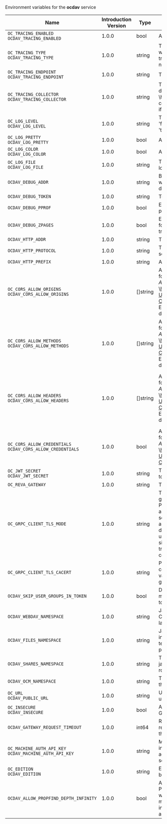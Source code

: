 Environment variables for the **ocdav** service

| Name | Introduction Version | Type | Description | Default Value |
|---|---|---|---|---|
|`OC_TRACING_ENABLED`<br/>`OCDAV_TRACING_ENABLED`| 1.0.0 |bool|Activates tracing.|false|
|`OC_TRACING_TYPE`<br/>`OCDAV_TRACING_TYPE`| 1.0.0 |string|The type of tracing. Defaults to '', which is the same as 'jaeger'. Allowed tracing types are 'jaeger' and '' as of now.||
|`OC_TRACING_ENDPOINT`<br/>`OCDAV_TRACING_ENDPOINT`| 1.0.0 |string|The endpoint of the tracing agent.||
|`OC_TRACING_COLLECTOR`<br/>`OCDAV_TRACING_COLLECTOR`| 1.0.0 |string|The HTTP endpoint for sending spans directly to a collector, i.e. \http://jaeger-collector:14268/api/traces. Only used if the tracing endpoint is unset.||
|`OC_LOG_LEVEL`<br/>`OCDAV_LOG_LEVEL`| 1.0.0 |string|The log level. Valid values are: 'panic', 'fatal', 'error', 'warn', 'info', 'debug', 'trace'.||
|`OC_LOG_PRETTY`<br/>`OCDAV_LOG_PRETTY`| 1.0.0 |bool|Activates pretty log output.|false|
|`OC_LOG_COLOR`<br/>`OCDAV_LOG_COLOR`| 1.0.0 |bool|Activates colorized log output.|false|
|`OC_LOG_FILE`<br/>`OCDAV_LOG_FILE`| 1.0.0 |string|The path to the log file. Activates logging to this file if set.||
|`OCDAV_DEBUG_ADDR`| 1.0.0 |string|Bind address of the debug server, where metrics, health, config and debug endpoints will be exposed.|127.0.0.1:9163|
|`OCDAV_DEBUG_TOKEN`| 1.0.0 |string|Token to secure the metrics endpoint.||
|`OCDAV_DEBUG_PPROF`| 1.0.0 |bool|Enables pprof, which can be used for profiling.|false|
|`OCDAV_DEBUG_ZPAGES`| 1.0.0 |bool|Enables zpages, which can be used for collecting and viewing in-memory traces.|false|
|`OCDAV_HTTP_ADDR`| 1.0.0 |string|The bind address of the HTTP service.|127.0.0.1:9350|
|`OCDAV_HTTP_PROTOCOL`| 1.0.0 |string|The transport protocol of the HTTP service.|tcp|
|`OCDAV_HTTP_PREFIX`| 1.0.0 |string|A URL path prefix for the handler.||
|`OC_CORS_ALLOW_ORIGINS`<br/>`OCDAV_CORS_ALLOW_ORIGINS`| 1.0.0 |[]string|A list of allowed CORS origins. See following chapter for more details: *Access-Control-Allow-Origin* at \https://developer.mozilla.org/en-US/docs/Web/HTTP/Headers/Access-Control-Allow-Origin. See the Environment Variable Types description for more details.|[https://localhost:9200]|
|`OC_CORS_ALLOW_METHODS`<br/>`OCDAV_CORS_ALLOW_METHODS`| 1.0.0 |[]string|A list of allowed CORS methods. See following chapter for more details: *Access-Control-Request-Method* at \https://developer.mozilla.org/en-US/docs/Web/HTTP/Headers/Access-Control-Request-Method. See the Environment Variable Types description for more details.|[OPTIONS HEAD GET PUT POST DELETE MKCOL PROPFIND PROPPATCH MOVE COPY REPORT SEARCH]|
|`OC_CORS_ALLOW_HEADERS`<br/>`OCDAV_CORS_ALLOW_HEADERS`| 1.0.0 |[]string|A list of allowed CORS headers. See following chapter for more details: *Access-Control-Request-Headers* at \https://developer.mozilla.org/en-US/docs/Web/HTTP/Headers/Access-Control-Request-Headers. See the Environment Variable Types description for more details.|[Origin Accept Content-Type Depth Authorization Ocs-Apirequest If-None-Match If-Match Destination Overwrite X-Request-Id X-Requested-With Tus-Resumable Tus-Checksum-Algorithm Upload-Concat Upload-Length Upload-Metadata Upload-Defer-Length Upload-Expires Upload-Checksum Upload-Offset X-HTTP-Method-Override Cache-Control]|
|`OC_CORS_ALLOW_CREDENTIALS`<br/>`OCDAV_CORS_ALLOW_CREDENTIALS`| 1.0.0 |bool|Allow credentials for CORS.See following chapter for more details: *Access-Control-Allow-Credentials* at \https://developer.mozilla.org/en-US/docs/Web/HTTP/Headers/Access-Control-Allow-Credentials.|false|
|`OC_JWT_SECRET`<br/>`OCDAV_JWT_SECRET`| 1.0.0 |string|The secret to mint and validate jwt tokens.||
|`OC_REVA_GATEWAY`| 1.0.0 |string|The CS3 gateway endpoint.|eu.opencloud.api.gateway|
|`OC_GRPC_CLIENT_TLS_MODE`| 1.0.0 |string|TLS mode for grpc connection to the go-micro based grpc services. Possible values are 'off', 'insecure' and 'on'. 'off': disables transport security for the clients. 'insecure' allows using transport security, but disables certificate verification (to be used with the autogenerated self-signed certificates). 'on' enables transport security, including server certificate verification.||
|`OC_GRPC_CLIENT_TLS_CACERT`| 1.0.0 |string|Path/File name for the root CA certificate (in PEM format) used to validate TLS server certificates of the go-micro based grpc services.||
|`OCDAV_SKIP_USER_GROUPS_IN_TOKEN`| 1.0.0 |bool|Disables the loading of user's group memberships from the reva access token.|false|
|`OCDAV_WEBDAV_NAMESPACE`| 1.0.0 |string|Jail requests to /dav/webdav into this CS3 namespace. Supports template layouting with CS3 User properties.|/users/`&#123;&#123;.Id.OpaqueId&#125;&#125;`|
|`OCDAV_FILES_NAMESPACE`| 1.0.0 |string|Jail requests to /dav/files/{username} into this CS3 namespace. Supports template layouting with CS3 User properties.|/users/`&#123;&#123;.Id.OpaqueId&#125;&#125;`|
|`OCDAV_SHARES_NAMESPACE`| 1.0.0 |string|The human readable path for the share jail. Relative to a users personal space root. Upcased intentionally.|/Shares|
|`OCDAV_OCM_NAMESPACE`| 1.0.0 |string|The human readable path prefix for the ocm shares.|/public|
|`OC_URL`<br/>`OCDAV_PUBLIC_URL`| 1.0.0 |string|URL where OpenCloud is reachable for users.|https://localhost:9200|
|`OC_INSECURE`<br/>`OCDAV_INSECURE`| 1.0.0 |bool|Allow insecure connections to the GATEWAY service.|false|
|`OCDAV_GATEWAY_REQUEST_TIMEOUT`| 1.0.0 |int64|Request timeout in seconds for requests from the oCDAV service to the GATEWAY service.|84300|
|`OC_MACHINE_AUTH_API_KEY`<br/>`OCDAV_MACHINE_AUTH_API_KEY`| 1.0.0 |string|Machine auth API key used to validate internal requests necessary for the access to resources from other services.||
|`OC_EDITION`<br/>`OCDAV_EDITION`| 1.0.0 |string|Edition of OpenCloud. Used for branding purposes.||
|`OCDAV_ALLOW_PROPFIND_DEPTH_INFINITY`| 1.0.0 |bool|Allow the use of depth infinity in PROPFINDS. When enabled, a propfind will traverse through all subfolders. If many subfolders are expected, depth infinity can cause heavy server load and/or delayed response times.|false|